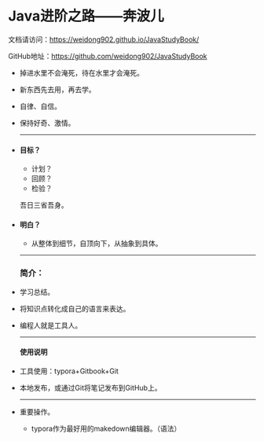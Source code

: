 # Java进阶之路——奔波儿

文档请访问：https://weidong902.github.io/JavaStudyBook/

GitHub地址：https://github.com/weidong902/JavaStudyBook

* 掉进水里不会淹死，待在水里才会淹死。

* 新东西先去用，再去学。

* 自律、自信。

* 保持好奇、激情。

  ***

* #### 目标？

  * 计划？
  * 回顾？
  * 检验？
  
  吾日三省吾身。
  
* #### 明白？

  * 从整体到细节，自顶向下，从抽象到具体。

  ***

  ### 简介：

* 学习总结。

* 将知识点转化成自己的语言来表达。

* 编程人就是工具人。

  ***

  #### 使用说明

* 工具使用：typora+Gitbook+Git

* 本地发布，或通过Git将笔记发布到GitHub上。

  ***

* 重要操作。

  * typora作为最好用的makedown编辑器。（语法）

    







